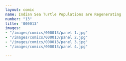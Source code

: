 ```yaml
---
layout: comic
name: Indian Sea Turtle Populations are Regenerating
number: "13"
title: '000013'
images:
- "/images/comics/000013/panel 1.jpg"
- "/images/comics/000013/panel 2.jpg"
- "/images/comics/000013/panel 3.jpg"
- "/images/comics/000013/panel 4.jpg"

---
```

